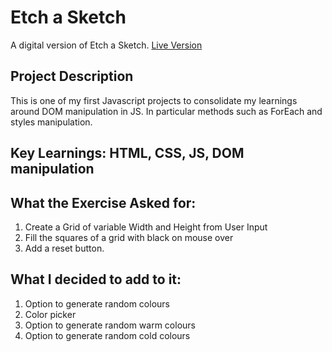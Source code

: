 # Etch a Sketch

A digital version of Etch a Sketch. [Live Version](https://davidelucifora.github.io/etch-a-sketch)

## Project Description 

This is one of my first Javascript projects to consolidate my learnings around DOM manipulation in JS. In particular methods such as ForEach and styles manipulation.

## Key Learnings: HTML, CSS, JS, DOM manipulation

## What the Exercise Asked for:

1. Create a Grid of variable Width and Height from User Input
2. Fill the squares of a grid with black on mouse over
4. Add a reset button.

## What I decided to add to it:


1. Option to generate random colours
2. Color picker
3. Option to generate random warm colours
4. Option to generate random cold colours
